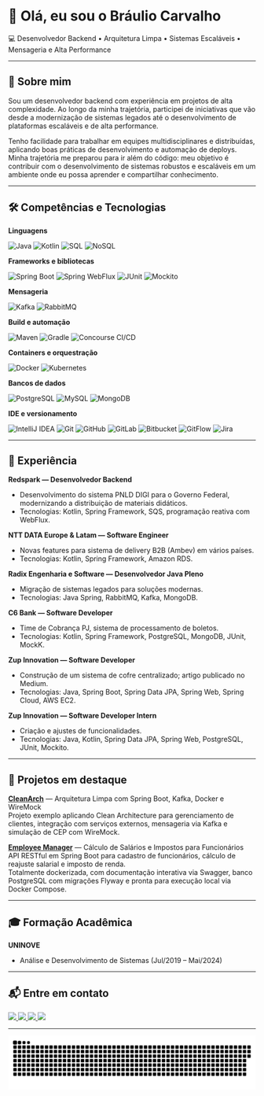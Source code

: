 # 👋 Olá, eu sou o **Bráulio Carvalho**

💻 Desenvolvedor Backend • Arquitetura Limpa • Sistemas Escaláveis • Mensageria e Alta Performance

---

## 🚀 Sobre mim

Sou um desenvolvedor backend com experiência em projetos de alta complexidade. Ao longo da minha trajetória, participei de iniciativas que vão desde a modernização de sistemas legados até o desenvolvimento de plataformas escaláveis e de alta performance.

Tenho facilidade para trabalhar em equipes multidisciplinares e distribuídas, aplicando boas práticas de desenvolvimento e automação de deploys. Minha trajetória me preparou para ir além do código: meu objetivo é contribuir com o desenvolvimento de sistemas robustos e escaláveis em um ambiente onde eu possa aprender e compartilhar conhecimento.

---

## 🛠️ Competências e Tecnologias

**Linguagens**
  
![Java](https://img.shields.io/badge/Java-007396?style=for-the-badge&logo=java&logoColor=white)
![Kotlin](https://img.shields.io/badge/Kotlin-0095D5?style=for-the-badge&logo=kotlin&logoColor=white)
![SQL](https://img.shields.io/badge/SQL-4479A1?style=for-the-badge&logo=postgresql&logoColor=white)
![NoSQL](https://img.shields.io/badge/NoSQL-4EA94B?style=for-the-badge&logo=mongodb&logoColor=white)

**Frameworks e bibliotecas**
  
![Spring Boot](https://img.shields.io/badge/Spring%20Boot-6DB33F?style=for-the-badge&logo=spring-boot&logoColor=white)
![Spring WebFlux](https://img.shields.io/badge/Spring%20WebFlux-6DB33F?style=for-the-badge&logo=spring&logoColor=white)
![JUnit](https://img.shields.io/badge/JUnit-25A162?style=for-the-badge&logo=junit5&logoColor=white)
![Mockito](https://img.shields.io/badge/Mockito-8B6B3A?style=for-the-badge&logo=mockito&logoColor=white)

**Mensageria**
  
![Kafka](https://img.shields.io/badge/Apache%20Kafka-231F20?style=for-the-badge&logo=apache-kafka&logoColor=white)
![RabbitMQ](https://img.shields.io/badge/RabbitMQ-FF6600?style=for-the-badge&logo=rabbitmq&logoColor=white)

**Build e automação**
  
![Maven](https://img.shields.io/badge/Maven-C71A36?style=for-the-badge&logo=apachemaven&logoColor=white)
![Gradle](https://img.shields.io/badge/Gradle-02303A?style=for-the-badge&logo=gradle&logoColor=white)
![Concourse CI/CD](https://img.shields.io/badge/Concourse-CI/CD-5C6BC0?style=for-the-badge&logo=concourse&logoColor=white)

**Containers e orquestração**
  
![Docker](https://img.shields.io/badge/Docker-2496ED?style=for-the-badge&logo=docker&logoColor=white)
![Kubernetes](https://img.shields.io/badge/Kubernetes-326CE5?style=for-the-badge&logo=kubernetes&logoColor=white)

**Bancos de dados**
  
![PostgreSQL](https://img.shields.io/badge/PostgreSQL-336791?style=for-the-badge&logo=postgresql&logoColor=white)
![MySQL](https://img.shields.io/badge/MySQL-4479A1?style=for-the-badge&logo=mysql&logoColor=white)
![MongoDB](https://img.shields.io/badge/MongoDB-4EA94B?style=for-the-badge&logo=mongodb&logoColor=white)

**IDE e versionamento**
  
![IntelliJ IDEA](https://img.shields.io/badge/IntelliJ%20IDEA-000000?style=for-the-badge&logo=intellijidea&logoColor=white)
![Git](https://img.shields.io/badge/Git-F05032?style=for-the-badge&logo=git&logoColor=white)
![GitHub](https://img.shields.io/badge/GitHub-100000?style=for-the-badge&logo=github&logoColor=white)
![GitLab](https://img.shields.io/badge/GitLab-330F63?style=for-the-badge&logo=gitlab&logoColor=white)
![Bitbucket](https://img.shields.io/badge/Bitbucket-0052CC?style=for-the-badge&logo=bitbucket&logoColor=white)
![GitFlow](https://img.shields.io/badge/GitFlow-F05032?style=for-the-badge&logo=git&logoColor=white)
![Jira](https://img.shields.io/badge/Jira-0052CC?style=for-the-badge&logo=jira&logoColor=white)

---

## 💼 Experiência

**Redspark — Desenvolvedor Backend**  
- Desenvolvimento do sistema PNLD DIGI para o Governo Federal, modernizando a distribuição de materiais didáticos. 
- Tecnologias: Kotlin, Spring Framework, SQS, programação reativa com WebFlux.



**NTT DATA Europe & Latam — Software Engineer**  
- Novas features para sistema de delivery B2B (Ambev) em vários países.  
- Tecnologias: Kotlin, Spring Framework, Amazon RDS.

**Radix Engenharia e Software — Desenvolvedor Java Pleno**  
- Migração de sistemas legados para soluções modernas.  
- Tecnologias: Java Spring, RabbitMQ, Kafka, MongoDB.

**C6 Bank — Software Developer**  
- Time de Cobrança PJ, sistema de processamento de boletos.  
- Tecnologias: Kotlin, Spring Framework, PostgreSQL, MongoDB, JUnit, MockK.

**Zup Innovation — Software Developer**  
- Construção de um sistema de cofre centralizado; artigo publicado no Medium.  
- Tecnologias: Java, Spring Boot, Spring Data JPA, Spring Web, Spring Cloud, AWS EC2.

**Zup Innovation — Software Developer Intern**  
- Criação e ajustes de funcionalidades.  
- Tecnologias: Java, Kotlin, Spring Data JPA, Spring Web, PostgreSQL, JUnit, Mockito.

---

## 🧩 Projetos em destaque

**[CleanArch](https://github.com/Braulio-Carvalho/cleanarch)** — Arquitetura Limpa com Spring Boot, Kafka, Docker e WireMock  
Projeto exemplo aplicando Clean Architecture para gerenciamento de clientes, integração com serviços externos, mensageria via Kafka e simulação de CEP com WireMock.

**[Employee Manager](https://github.com/Braulio-Carvalho/employee-manager)** — Cálculo de Salários e Impostos para Funcionários  
API RESTful em Spring Boot para cadastro de funcionários, cálculo de reajuste salarial e imposto de renda.  
Totalmente dockerizada, com documentação interativa via Swagger, banco PostgreSQL com migrações Flyway e pronta para execução local via Docker Compose.


---

## 🎓 Formação Acadêmica

**UNINOVE**  
- Análise e Desenvolvimento de Sistemas (Jul/2019 – Mai/2024)

---

## 📬 Entre em contato

<p align="left">
  <a href="mailto:braulio.carvalho@outlook.co">
    <img src="https://img.shields.io/badge/-Outlook-%230078D4?style=for-the-badge&logo=microsoftoutlook&logoColor=white">
  </a>
  <a href="mailto:braulio.github@gmail.com">
    <img src="https://img.shields.io/badge/-Gmail-%23333?style=for-the-badge&logo=gmail&logoColor=white">
  </a>
  <a href="https://www.linkedin.com/in/braulio-carvalho/">
    <img src="https://img.shields.io/badge/-LinkedIn-%230077B5?style=for-the-badge&logo=linkedin&logoColor=white">
  </a>
  <a href="https://medium.com/@Braulio_Carvalho">
    <img src="https://img.shields.io/badge/Medium-12100E?style=for-the-badge&logo=medium&logoColor=white">
  </a>
</p>

---

![Snake animation](https://github.com/Braulio-Carvalho/Braulio-Carvalho/blob/output/github-contribution-grid-snake.svg)
